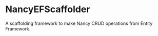 NancyEFScaffolder
=================

A scaffolding framework to make Nancy CRUD operations from Entity Framework.